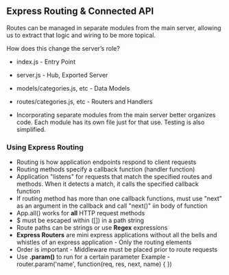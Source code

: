 ## Express Routing & Connected API

Routes can be managed in separate modules from the main server, allowing us to extract that logic and wiring to be more topical.

How does this change the server’s role?

* index.js - Entry Point
* server.js - Hub, Exported Server
* models/categories.js, etc - Data Models
* routes/categories.js, etc - Routers and Handlers

* Incorporating separate modules from the main server better organizes code. Each module has its own file just for that use. Testing is also simplified. 

### Using Express Routing

* Routing is how application endpoints respond to client requests
* Routing methods specify a callback function (handler function)
* Application "listens" for requests that match the specified routes and methods. When it detects a match, it calls the specified callback function
* If routing method has more than one callback functions, must use "next" as an argument in the callback and call "next()" iin body of function
* App.all() works for **all** HTTP request methods
* $ must be escaped within ([]) in a path string
* Route paths can be strings or use **Regex** expressions
* **Express Routers** are mini express applications without all the bells and whistles of an express application - Only the routing elements
* Order is important - Middleware must be placed prior to route requests
* Use **.param()** to run for a certain parameter
  Example - router.param('name', function(req, res, next, name) {
  })
